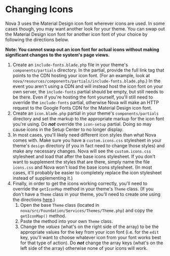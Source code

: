 # Changing Icons

Nova 3 uses the Material Design icon font wherever icons are used. In some cases though, you may want another look for your theme. You can swap out the Material Design icon font for another icon font of your choice by following the directions below.

__Note: You cannot swap out an icon font for actual icons without making significant changes to the system's page views.__

1. Create an `include-fonts.blade.php` file in your theme's `components/partials` directory. In the partial, provide the full link tag that points to the CDN hosting your icon font. (For an example, look at `nova/resources/components/partials/include-fonts.blade.php`.) In the event you aren't using a CDN and will instead host the icon font on your own server, the `include-fonts` partial should be empty, but still needs to be there. Even if you're hosting the font yourself, you'll still need to override the `include-fonts` partial, otherwise Nova will make an HTTP request to the Google Fonts CDN for the Material Design icon font.
2. Create an `icon.blade.php` partial in your theme's `components/partials` directory and set the markup to the appropriate markup for the icon font you're using. Do ___not___ override the `icon-setup` partial. Doing so may cause icons in the Setup Center to no longer display.
3. In most cases, you'll likely need different icon styles than what Nova comes with. Make sure you have a `custom.icons.css` stylesheet in your theme's `design` directory (if you in fact need to change those styles) and make any necessary changes. Nova will see the `custom.icons.css` stylesheet and load that after the base icons stylesheet. If you don't want to supplement the styles that are there, simply name the file `icons.css` and Nova won't load the base icons stylesheet. (In most cases, it'll probably be easier to completely replace the icon stylesheet instead of supplementing it.)
4. Finally, in order to get the icons working correctly, you'll need to override the `getIconMap` method in your theme's `Theme` class. (If you don't have a `Theme` class in your theme, you'll need to create one using the directions [here](make-theme-command.md).)
	1. Open the base `Theme` class (located in `nova/src/Foundation/Services/Themes/Theme.php`) and copy the `getIconMap()` method.
	2. Paste the method into your own `Theme` class.
	3. Change the _values_ (what's on the right side of the array) to be the appropriate values for the key from your icon font (i.e. for the `edit` key, you'll want to choose whatever icon from your font works best for that type of action). Do ___not___ change the array keys (what's on the left side of the array) otherwise none of your icons will work.
